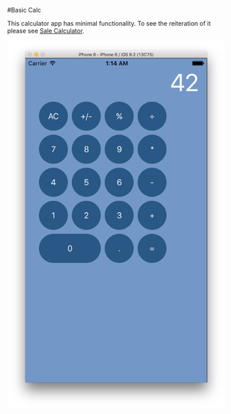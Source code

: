 #Basic Calc

This calculator app has minimal functionality. To see the reiteration of it please see <a href="https://github.com/NickCalabs/SaleCalculator">Sale Calculator</a>.

<img src="img/Screen.png">